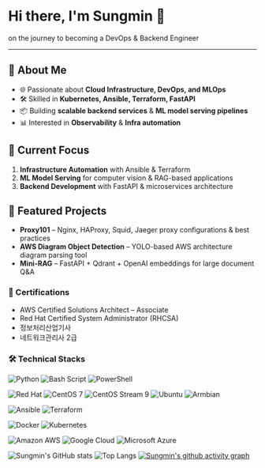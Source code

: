 # Hi there, I'm Sungmin 👋

on the journey to becoming a DevOps & Backend Engineer

---
## 🚀 About Me
- 🌐 Passionate about **Cloud Infrastructure, DevOps, and MLOps**
- 🛠 Skilled in **Kubernetes, Ansible, Terraform, FastAPI**
- 📦 Building **scalable backend services** & **ML model serving pipelines**
- 📊 Interested in **Observability** & **Infra automation**

## 📌 Current Focus
1. **Infrastructure Automation** with Ansible & Terraform  
2. **ML Model Serving** for computer vision & RAG-based applications  
3. **Backend Development** with FastAPI & microservices architecture

## 📂 Featured Projects
- **Proxy101** – Nginx, HAProxy, Squid, Jaeger proxy configurations & best practices
- **AWS Diagram Object Detection** – YOLO-based AWS architecture diagram parsing tool
- **Mini-RAG** – FastAPI + Qdrant + OpenAI embeddings for large document Q&A

### 📜 Certifications
- AWS Certified Solutions Architect – Associate
- Red Hat Certified System Administrator (RHCSA)
- 정보처리산업기사
- 네트워크관리사 2급

### 🛠 Technical Stacks
<!-- Language / Scripting -->
![Python](https://img.shields.io/badge/Python-3670A0?style=flat-square&logo=python&logoColor=ffdd54)
![Bash Script](https://img.shields.io/badge/Bash_Script-121011?style=flat-square&logo=gnu-bash&logoColor=white)
![PowerShell](https://img.shields.io/badge/PowerShell-5391FE?style=flat-square&logo=powershell&logoColor=white)

<!-- Operating Systems -->
![Red Hat](https://img.shields.io/badge/Red_Hat-EE0000?style=flat-square&logo=redhat&logoColor=white)
![CentOS 7](https://img.shields.io/badge/CentOS_7-262577?style=flat-square&logo=centos&logoColor=white)
![CentOS Stream 9](https://img.shields.io/badge/CentOS_Stream_9-262577?style=flat-square&logo=centos&logoColor=white)
![Ubuntu](https://img.shields.io/badge/Ubuntu-E95420?style=flat-square&logo=ubuntu&logoColor=white)
![Armbian](https://img.shields.io/badge/Armbian-FF6F00?style=flat-square&logo=arm&logoColor=white)

<!-- IaC / Automation -->
![Ansible](https://img.shields.io/badge/Ansible-EE0000?style=flat-square&logo=ansible&logoColor=white)
![Terraform](https://img.shields.io/badge/Terraform-5C5ECC?style=flat-square&logo=terraform&logoColor=white)

<!-- Container / Orchestration -->
![Docker](https://img.shields.io/badge/Docker-2496ED?style=flat-square&logo=docker&logoColor=white)
![Kubernetes](https://img.shields.io/badge/Kubernetes-326CE5?style=flat-square&logo=kubernetes&logoColor=white)

<!-- Cloud Platforms -->
![Amazon AWS](https://img.shields.io/badge/Amazon_AWS-FF9900?style=flat-square&logo=amazonaws&logoColor=white)
![Google Cloud](https://img.shields.io/badge/Google_Cloud-4285F4?style=flat-square&logo=googlecloud&logoColor=white)
![Microsoft Azure](https://img.shields.io/badge/Microsoft_Azure-0078D4?style=flat-square&logo=microsoftazure&logoColor=white)



![Sungmin's GitHub stats](https://github-readme-stats.vercel.app/api?username=sungmin-woo-devops&show_icons=true&theme=radical)
![Top Langs](https://github-readme-stats.vercel.app/api/top-langs/?username=sungmin-woo-devops&layout=compact&theme=radical)
[![Sungmin's github activity graph](https://github-readme-activity-graph.vercel.app/graph?username=sungmin-woo-devops&theme=react-dark)](https://github.com/ashutosh00710/github-readme-activity-graph)
